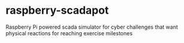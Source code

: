 # raspberry-scadapot
Raspberry Pi powered scada simulator for cyber challenges that want physical reactions for reaching exercise milestones
